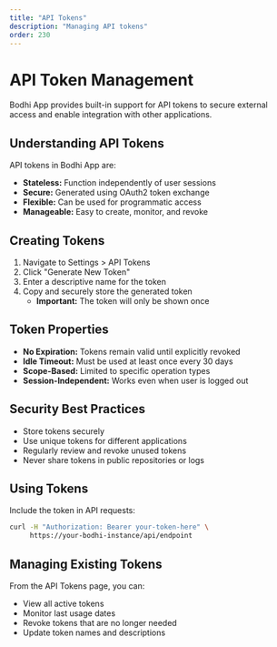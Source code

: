 ```yaml
---
title: "API Tokens"
description: "Managing API tokens"
order: 230
---
```


# API Token Management

Bodhi App provides built-in support for API tokens to secure external access and enable integration with other applications.

## Understanding API Tokens

API tokens in Bodhi App are:
- **Stateless:** Function independently of user sessions
- **Secure:** Generated using OAuth2 token exchange
- **Flexible:** Can be used for programmatic access
- **Manageable:** Easy to create, monitor, and revoke

## Creating Tokens

1. Navigate to Settings > API Tokens
2. Click "Generate New Token"
3. Enter a descriptive name for the token
4. Copy and securely store the generated token
   - **Important:** The token will only be shown once

## Token Properties

- **No Expiration:** Tokens remain valid until explicitly revoked
- **Idle Timeout:** Must be used at least once every 30 days
- **Scope-Based:** Limited to specific operation types
- **Session-Independent:** Works even when user is logged out

## Security Best Practices

- Store tokens securely
- Use unique tokens for different applications
- Regularly review and revoke unused tokens
- Never share tokens in public repositories or logs

## Using Tokens

Include the token in API requests:

```bash
curl -H "Authorization: Bearer your-token-here" \
     https://your-bodhi-instance/api/endpoint
```

## Managing Existing Tokens

From the API Tokens page, you can:
- View all active tokens
- Monitor last usage dates
- Revoke tokens that are no longer needed
- Update token names and descriptions 